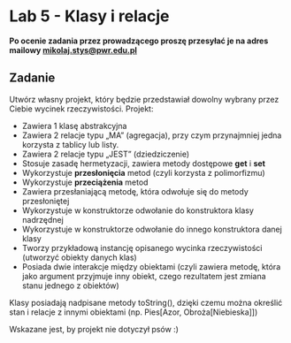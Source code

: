 # Lab 5 - Klasy i relacje
**Po ocenie zadania przez prowadzącego proszę przesyłać je na adres mailowy mikolaj.stys@pwr.edu.pl**

## Zadanie
Utwórz własny projekt, który będzie przedstawiał dowolny wybrany przez Ciebie wycinek rzeczywistości. Projekt:
- Zawiera 1 klasę abstrakcyjna
- Zawiera 2 relacje typu „MA” (agregacja), przy czym przynajmniej jedna korzysta z tablicy lub listy.
- Zawiera 2 relacje typu „JEST” (dziedziczenie)
- Stosuje zasadę hermetyzacji, zawiera metody dostępowe **get** i **set**
- Wykorzystuje **przesłonięcia** metod (czyli korzysta z polimorfizmu)
- Wykorzystuje **przeciążenia** metod
- Zawiera przesłaniającą metodę, która odwołuje się do metody przesłoniętej
- Wykorzystuje w konstruktorze odwołanie do konstruktora klasy nadrzędnej
- Wykorzystuje w konstruktorze odwołanie do innego konstruktora danej klasy
- Tworzy przykładową instancję opisanego wycinka rzeczywistości (utworzyć obiekty danych klas)
- Posiada dwie interakcje między obiektami (czyli zawiera metodę, która jako argument przyjmuje inny obiekt, czego rezultatem jest zmiana stanu jednego z obiektów)

Klasy posiadają nadpisane metody toString(), dzięki czemu można określić stan i relacje z innymi obiektami (np. Pies[Azor, Obroża[Niebieska]])

Wskazane jest, by projekt nie dotyczył psów :)
